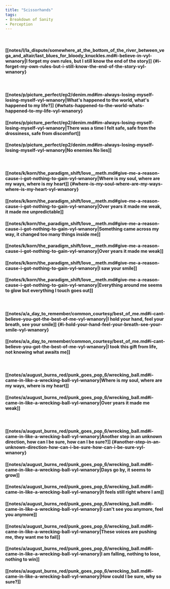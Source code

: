 ```yaml
---
title: "Scissorhands"
tags:
- Breakdown of Sanity
- Perception
---
```

&nbsp;
#### [[notes/l/la_dispute/somewhere_at_the_bottom_of_the_river_between_vega_and_altair/last_blues_for_bloody_knuckles.md#i-believe-in-vyl-wnanory|I forget my own rules, but I still know the end of the story]] {#i-forget-my-own-rules-but-i-still-know-the-end-of-the-story-vyl-wnanory}
&nbsp;
#### [[notes/p/picture_perfect/ep2/denim.md#im-always-losing-myself-losing-myself-vyl-wnanory|What's happened to the world, what's happened to my life?]] {#whats-happened-to-the-world-whats-happened-to-my-life-vyl-wnanory}
#### [[notes/p/picture_perfect/ep2/denim.md#im-always-losing-myself-losing-myself-vyl-wnanory|There was a time I felt safe, safe from the drossiness, safe from discomfort]]
#### [[notes/p/picture_perfect/ep2/denim.md#im-always-losing-myself-losing-myself-vyl-wnanory|No enemies No lies]]
&nbsp;
#### [[notes/k/korn/the_paradigm_shift/love__meth.md#give-me-a-reason-cause-i-got-nothing-to-gain-vyl-wnanory|Where is my soul, where are my ways, where is my heart]] {#where-is-my-soul-where-are-my-ways-where-is-my-heart-vyl-wnanory}
#### [[notes/k/korn/the_paradigm_shift/love__meth.md#give-me-a-reason-cause-i-got-nothing-to-gain-vyl-wnanory|Over years it made me weak, it made me unpredictable]]
#### [[notes/k/korn/the_paradigm_shift/love__meth.md#give-me-a-reason-cause-i-got-nothing-to-gain-vyl-wnanory|Something came across my way, it changed too many things inside me]]
#### [[notes/k/korn/the_paradigm_shift/love__meth.md#give-me-a-reason-cause-i-got-nothing-to-gain-vyl-wnanory|Over years it made me weak]]
#### [[notes/k/korn/the_paradigm_shift/love__meth.md#give-me-a-reason-cause-i-got-nothing-to-gain-vyl-wnanory|I saw your smile]]
#### [[notes/k/korn/the_paradigm_shift/love__meth.md#give-me-a-reason-cause-i-got-nothing-to-gain-vyl-wnanory|Everything around me seems to glow but everything I touch goes out]]
&nbsp;
#### [[notes/a/a_day_to_remember/common_courtesy/best_of_me.md#i-cant-believe-you-got-the-best-of-me-vyl-wnanory|I hold your hand, feel your breath, see your smile]] {#i-hold-your-hand-feel-your-breath-see-your-smile-vyl-wnanory}
#### [[notes/a/a_day_to_remember/common_courtesy/best_of_me.md#i-cant-believe-you-got-the-best-of-me-vyl-wnanory|I took this gift from life, not knowing what awaits me]]
&nbsp;
#### [[notes/a/august_burns_red/punk_goes_pop_6/wrecking_ball.md#i-came-in-like-a-wrecking-ball-vyl-wnanory|Where is my soul, where are my ways, where is my heart]]
#### [[notes/a/august_burns_red/punk_goes_pop_6/wrecking_ball.md#i-came-in-like-a-wrecking-ball-vyl-wnanory|Over years it made me weak]]
&nbsp;
#### [[notes/a/august_burns_red/punk_goes_pop_6/wrecking_ball.md#i-came-in-like-a-wrecking-ball-vyl-wnanory|Another step in an unknown direction, how can I be sure, how can I be sure?]] {#another-step-in-an-unknown-direction-how-can-i-be-sure-how-can-i-be-sure-vyl-wnanory}
#### [[notes/a/august_burns_red/punk_goes_pop_6/wrecking_ball.md#i-came-in-like-a-wrecking-ball-vyl-wnanory|Days go by, it seems to grow]]
#### [[notes/a/august_burns_red/punk_goes_pop_6/wrecking_ball.md#i-came-in-like-a-wrecking-ball-vyl-wnanory|It feels still right where I am]]
#### [[notes/a/august_burns_red/punk_goes_pop_6/wrecking_ball.md#i-came-in-like-a-wrecking-ball-vyl-wnanory|I can't see you anymore, feel you anymore]]
#### [[notes/a/august_burns_red/punk_goes_pop_6/wrecking_ball.md#i-came-in-like-a-wrecking-ball-vyl-wnanory|These voices are pushing me, they want me to fail]]
#### [[notes/a/august_burns_red/punk_goes_pop_6/wrecking_ball.md#i-came-in-like-a-wrecking-ball-vyl-wnanory|I am falling, nothing to lose, nothing to win]]
#### [[notes/a/august_burns_red/punk_goes_pop_6/wrecking_ball.md#i-came-in-like-a-wrecking-ball-vyl-wnanory|How could I be sure, why so sure?]]
